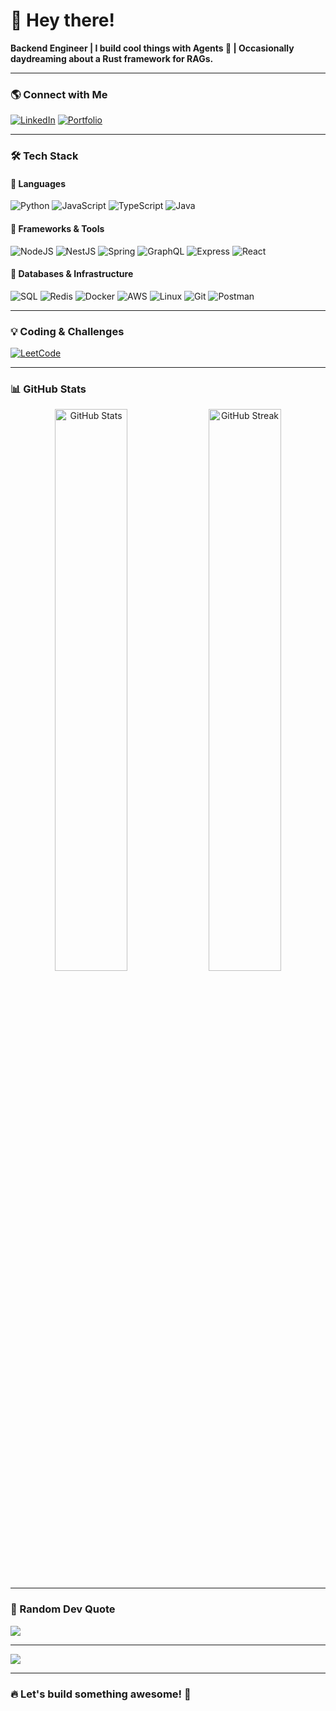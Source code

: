 # 👋 Hey there!  

**Backend Engineer | I build cool things with Agents 🤖 | Occasionally daydreaming about a Rust framework for RAGs.**  

---

### 🌎 Connect with Me  
[![LinkedIn](https://img.shields.io/badge/LinkedIn-%230077B5.svg?style=for-the-badge&logo=linkedin&logoColor=white)](https://linkedin.com/in/bravesdevs)  [![Portfolio](https://img.shields.io/badge/Portfolio-%23000000.svg?style=for-the-badge&logo=firefox&logoColor=#FF7139)](https://devang.carrd.co/)  

---

### 🛠️ Tech Stack  

#### 🔹 Languages  
![Python](https://img.shields.io/badge/python-3670A0?style=for-the-badge&logo=python&logoColor=ffdd54)  ![JavaScript](https://img.shields.io/badge/javascript-%23007ACC.svg?style=for-the-badge&logo=javascript&logoColor=yellow)  ![TypeScript](https://img.shields.io/badge/typescript-%23007ACC.svg?style=for-the-badge&logo=typescript&logoColor=white)  ![Java](https://img.shields.io/badge/java-%23ED8B00.svg?style=for-the-badge&logo=openjdk&logoColor=white)  

#### 🔹 Frameworks & Tools  
![NodeJS](https://img.shields.io/badge/node.js-6DA55F?style=for-the-badge&logo=node.js&logoColor=white)  ![NestJS](https://img.shields.io/static/v1?style=for-the-badge&message=NestJS&color=E0234E&logo=NestJS&logoColor=FFFFFF&label=)  ![Spring](https://img.shields.io/badge/spring-%236DB33F.svg?style=for-the-badge&logo=spring&logoColor=white)  ![GraphQL](https://img.shields.io/badge/-GraphQL-E10098?style=for-the-badge&logo=graphql&logoColor=white)  ![Express](https://img.shields.io/static/v1?style=for-the-badge&message=Express&color=000000&logo=Express&logoColor=FFFFFF&label=)  ![React](https://img.shields.io/badge/react-%23000000.svg?style=for-the-badge&logo=react&logoColor=white)  

#### 🔹 Databases & Infrastructure  
![SQL](https://img.shields.io/badge/sql-%230077B5.svg?style=for-the-badge&logo=mysql&logoColor=white)  ![Redis](https://img.shields.io/badge/redis-%23DD0031.svg?style=for-the-badge&color=000000&logo=redis&logoColor=white)  ![Docker](https://img.shields.io/static/v1?style=for-the-badge&message=Docker&color=2496ED&logo=Docker&logoColor=FFFFFF&label=)  ![AWS](https://img.shields.io/badge/AWS-%23FF9900.svg?style=for-the-badge&logo=amazon-aws&logoColor=white)  ![Linux](https://img.shields.io/badge/linux-%23000000.svg?style=for-the-badge&logo=linux&logoColor=#FF7139)  ![Git](https://img.shields.io/static/v1?style=for-the-badge&message=Git&color=F05032&logo=Git&logoColor=FFFFFF&label=)  ![Postman](https://img.shields.io/badge/Postman-FF6C37?style=for-the-badge&logo=postman&logoColor=white)  

---

### 💡 Coding & Challenges  
[![LeetCode](https://img.shields.io/static/v1?style=for-the-badge&message=LeetCode&color=222222&logo=LeetCode&logoColor=FFA116&label=)](https://leetcode.com/devangmp)  

---

### 📊 GitHub Stats  
<div align="center">
  <img src="https://github-readme-stats.vercel.app/api?username=BravesDevs&theme=dark&hide_border=false&include_all_commits=false&count_private=false" alt="GitHub Stats" width="48%">  
  <img src="https://github-readme-streak-stats.herokuapp.com/?user=BravesDevs&theme=dark&hide_border=false" alt="GitHub Streak" width="48%">
</div>  

---

### 📝 Random Dev Quote  
![](https://quotes-github-readme.vercel.app/api?type=horizontal&theme=radical)  

---

[![](https://visitcount.itsvg.in/api?id=BravesDevs&icon=5&color=3)](https://visitcount.itsvg.in)  

---

### 🔥 Let's build something awesome! 🚀  
